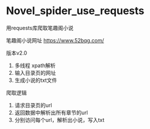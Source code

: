 # Novel_spider_use_requests
用requests库爬取笔趣阁小说

笔趣阁小说网址
https://www.52bqg.com/

版本v2.0
1. 多线程 xpath解析
2. 输入目录页的网址
3. 生成小说的txt文件

爬取逻辑

1. 请求目录页的url
2. 返回数据中解析出所有章节的url
3. 分别访问每个url，解析出小说，写入txt